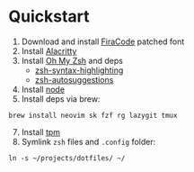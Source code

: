 # Quickstart
1. Download and install [FiraCode](https://github.com/ryanoasis/nerd-fonts/releases) patched font
2. Install [Alacritty](https://github.com/alacritty/alacritty)
3. Install [Oh My Zsh](https://ohmyz.sh/#install) and deps
   - [zsh-syntax-highlighting](https://github.com/zsh-users/zsh-syntax-highlighting/blob/master/INSTALL.md)
   - [zsh-autosuggestions](https://github.com/zsh-users/zsh-autosuggestions/blob/master/INSTALL.md#oh-my-zsh)
5. Install [node](https://nodejs.org/en/download)
6. Install deps via brew:
```
brew install neovim sk fzf rg lazygit tmux
```
7. Install [tpm](https://github.com/tmux-plugins/tpm)
8. Symlink `zsh` files and `.config` folder:
```
ln -s ~/projects/dotfiles/ ~/
```
